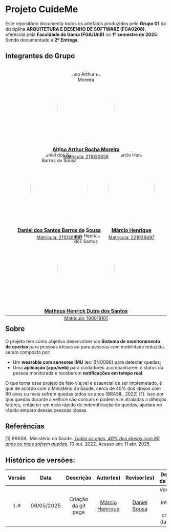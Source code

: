 <link rel="stylesheet" href="css/custom.css">

<div class="gradient-bg palette-purple-orange">
  <svg xmlns="http://www.w3.org/2000/svg" version="1.1">
    <defs>
      <filter id="goo">
        <feGaussianBlur in="SourceGraphic" stdDeviation="10" result="blur" />
        <feColorMatrix in="blur" mode="matrix"
          values="1 0 0 0 0  0 1 0 0 0  0 0 1 0 0  0 0 0 18 -7" result="goo" />
        <feBlend in="SourceGraphic" in2="goo" />
      </filter>
    </defs>
  </svg>
  <div class="gradients-container">
    <div class="g1"></div>
    <div class="g2"></div>
    <div class="g3"></div>
    <div class="g4"></div>
    <div class="g5"></div>
    <div class="interactive"></div>
  </div>
</div>

# Projeto CuideMe

Este repositório documenta todos os artefatos produzidos pelo **Grupo 01** da disciplina **ARQUITETURA E DESENHO DE SOFTWARE (FGA0208)**, oferecida pela **Faculdade do Gama (FGA/UnB)** no **1º semestre de 2025**. Sendo documentado a **2º Entrega**.

<!--
<center>
<img src="assets/Logo_repo.png" width="400px;" alt=""/><br />
</center>
  -->

## Integrantes do Grupo

<div align="center">
  <style>
    .team-grid {
      display: flex;
      flex-wrap: wrap;
      justify-content: center;
      gap: 24px;
      padding: 16px;
    }

    .team-member {
      width: 180px;
      display: flex;
      flex-direction: column;
      align-items: center;
      text-align: center;
    }

    .team-avatar {
      width: 100%;
      aspect-ratio: 1/1;
      object-fit: cover;
      border-radius: 50%;
      max-width: 180px;

    }

    .team-text {
      display: flex;
      flex-direction: column;
      align-items: center;
      margin-top: 8px;
    }

    .team-name {
      font-size: 1.1em;
      font-weight: bold;
      margin-bottom: 4px;
    }

    .team-id {
      font-size: 1em;

    }

  </style>

  <div class="team-grid">
    <div class="team-member">
      <a href="https://github.com/arthurrochamoreira">
        <img src="https://github.com/arthurrochamoreira.png" class="team-avatar" alt="Altino Arthur Rocha Moreira" />
        <div class="team-text">
          <div class="team-name">Altino Arthur Rocha Moreira</div>
          <div class="team-id">Matrícula: 211030658</div>
        </div>
      </a>
    </div>
    <div class="team-member">
      <a href="https://github.com/daniel-de-sousa">
        <img src="https://github.com/daniel-de-sousa.png" class="team-avatar" alt="Daniel dos Santos Barros de Sousa" />
        <div class="team-text">
          <div class="team-name">Daniel dos Santos Barros de Sousa</div>
          <div class="team-id">Matrícula: 211030980</div>
        </div>
      </a>
    </div>
    <div class="team-member">
      <a href="https://github.com/DeM4rcio">
        <img src="https://github.com/DeM4rcio.png" class="team-avatar" alt="Márcio Henrique" />
        <div class="team-text">
          <div class="team-name">Márcio Henrique</div>
          <div class="team-id">Matrícula: 221039497</div>
        </div>
      </a>
    </div>
    <div class="team-member">
      <a href="https://github.com/MatheusHenrickSantos">
        <img src="https://github.com/MatheusHenrickSantos.png" class="team-avatar" alt="Matheus Henrick Dutra dos Santos" />
        <div class="team-text">
          <div class="team-name">Matheus Henrick Dutra dos Santos</div>
          <div class="team-id">Matrícula: 190018101</div>
        </div>
      </a>
    </div>

  </div>
</div>

---

## Sobre

O projeto tem como objetivo desenvolver um **Sistema de monitoramento de quedas** para pessoas idosas ou para pessoas com mobilidade reduzida, sendo composto por:

- Um **wearable com sensores IMU** (ex: BNO086) para detectar quedas;
- Uma **aplicação (app/web)** para cuidadores acompanharem o status da pessoa monitorada e receberem **notificações em tempo real**.

O que torna esse projeto de fato via;vel e essencial de ser implemetado, é que de acordo com o Ministério da Saúde, cerca de 40% dos idosos com 80 anos ou mais sofrem quedas todos os anos (BRASIL, 2022) [1]. Isso por que quedas durante a velhice são comuns e podem vim atraladas a diferços fatores, então ter um meio rápido de indentificação de quedas, ajudara no rápido amparo dessas pessoas idosas.

## Referências

[1] BRASIL. Ministério da Saúde. [_Todos os anos, 40% dos idosos com 80 anos ou mais sofrem quedas_](<(https://www.gov.br/pt-br/noticias/saude-e-vigilancia-sanitaria/2022/10/todos-os-anos-40-dos-idosos-com-80-anos-ou-mais-sofrem-quedas)>). 10 out. 2022. Acesso em: 11 abr. 2025.

## Histórico de versões:

| Versão |    Data    |      Descrição      |                   Autor(es)                    |                    Revisor(es)                     |               Descrição da Revisão               |
| :----: | :--------: | :-----------------: | :--------------------------------------------: | :------------------------------------------------: | :----------------------------------------------: |
| `1.0`  | 09/05/2025 | Criação da git page | [Márcio Henrique](https://github.com/DeM4rcio) | [Daniel Sousa](https://github.com/daniel-de-sousa) | Verificação da integriade de conteúdo da gitpage |
